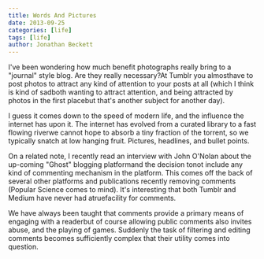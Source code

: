 ```yaml
---
title: Words And Pictures
date: 2013-09-25
categories: [life]
tags: [life]
author: Jonathan Beckett
---
```


I've been wondering how much benefit photographs really bring to a "journal" style blog. Are they really necessary?At Tumblr you almosthave to post photos to attract any kind of attention to your posts at all (which I think is kind of sadboth wanting to attract attention, and being attracted by photos in the first placebut that's another subject for another day).

I guess it comes down to the speed of modern life, and the influence the internet has upon it. The internet has evolved from a curated library to a fast flowing riverwe cannot hope to absorb a tiny fraction of the torrent, so we typically snatch at low hanging fruit. Pictures, headlines, and bullet points.

On a related note, I recently read an interview with John O'Nolan about the up-coming "Ghost" blogging platformand the decision tonot include any kind of commenting mechanism in the platform. This comes off the back of several other platforms and publications recently removing comments (Popular Science comes to mind). It's interesting that both Tumblr and Medium have never had atruefacility for comments.

We have always been taught that comments provide a primary means of engaging with a readerbut of course allowing public comments also invites abuse, and the playing of games. Suddenly the task of filtering and editing comments becomes sufficiently complex that their utility comes into question.